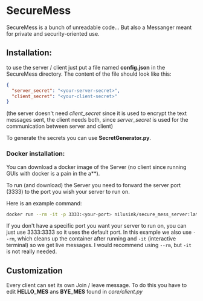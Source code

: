 # SecureMess
SecureMess is a bunch of unreadable code... But also a Messanger meant for private and security-oriented use.

## Installation:
to use the server / client just put a file named **config.json** in the SecureMess directory.
The content of the file should look like this:

```Json
{
  "server_secret": "<your-server-secret>",
  "client_secret": "<your-client-secret>"
}
```
(the server doesn't need *client_secret* since it is used to encrypt the
text messages sent, the client needs both, since *server_secret* is used for
the communication between server and client)

To generate the secrets you can use **SecretGenerator.py**.

### Docker installation:
You can download a docker image of the Server (no client since running GUIs with docker is a pain in the a**).

To run (and download) the Server you need to forward the server port (3333) to the port you wish your server to run on.

Here is an example command: 
```Bash
docker run --rm -it -p 3333:<your-port> nilusink/secure_mess_server:latest
```
If you don't have a specific port you want your server to run on, you can just use 3333:3333 so it uses the default port. In this example we also use ```--rm```, which cleans up the container after running and ```-it``` (interactive terminal) so we get live messages. I would recommend using ```--rm```, but ```-it``` is not really needed.

## Customization
Every client can set its own Join / leave message. To do this you have to edit **HELLO_MES**
ans **BYE_MES** found in *core/client.py*
